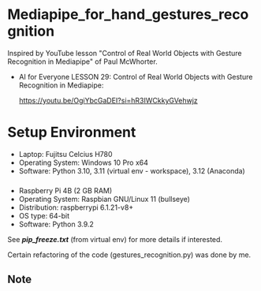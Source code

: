 # Mediapipe_for_hand_gestures_recognition
Inspired by YouTube lesson "Control of Real World Objects with Gesture Recognition in Mediapipe" of Paul McWhorter.

* AI for Everyone LESSON 29: Control of Real World Objects with Gesture Recognition in Mediapipe:

  <https://youtu.be/OgiYbcGaDEI?si=hR3IWCkkyGVehwjz>

##

# Setup Environment
* Laptop: Fujitsu Celcius H780
* Operating System: Windows 10 Pro x64
* Software: Python 3.10, 3.11 (virtual env - workspace), 3.12 (Anaconda)
###
* Raspberry Pi 4B (2 GB RAM)
* Operating System: Raspbian GNU/Linux 11 (bullseye)
* Distribution: raspberrypi 6.1.21-v8+
* OS type: 64-bit
* Software: Python 3.9.2

See **_pip_freeze.txt_** (from virtual env) for more details if interested.

Certain refactoring of the code (gestures_recognition.py) was done by me.

## Note

